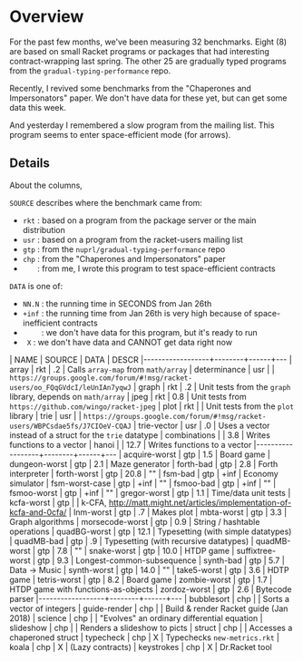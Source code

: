 Overview
===

For the past few months, we've been measuring 32 benchmarks.
Eight (8) are based on small Racket programs or packages that had interesting
 contract-wrapping last spring.
The other 25 are gradually typed programs from the `gradual-typing-performance`
 repo.

Recently, I revived some benchmarks from the "Chaperones and Impersonators"
 paper.
We don't have data for these yet, but can get some data this week.

And yesterday I remembered a slow program from the mailing list.
This program seems to enter space-efficient mode (for arrows).


Details
---

About the columns,

`SOURCE` describes where the benchmark came from:

- `rkt` : based on a program from the package server or the main distribution
- `usr` : based on a program from the racket-users mailing list
- `gtp` : from the `nuprl/gradual-typing-performance` repo
- `chp` : from the "Chaperones and Impersonators" paper
- `   ` : from me, I wrote this program to test space-efficient contracts

`DATA` is one of:

- `NN.N` : the running time in SECONDS from Jan 26th
- `+inf` :  the running time from Jan 26th is very high because of
            space-inefficient contracts
- `    ` : we don't have data for this program, but it's ready to run
- `  X ` : we don't have data and CANNOT get data right now


| NAME             | SOURCE | DATA | DESCR
|------------------+--------+------+---
| array            |    rkt |   .2 | Calls `array-map` from `math/array`
| determinance     |    usr |      | `https://groups.google.com/forum/#!msg/racket-users/oo_FQqGVdcI/leUnIAn7yqwJ`
| graph            |    rkt |   .2 | Unit tests from the `graph` library, depends on `math/array`
| jpeg             |    rkt |  0.8 | Unit tests from `https://github.com/wingo/racket-jpeg`
| plot             |    rkt |      | Unit tests from the `plot` library
| trie             |    usr |      | `https://groups.google.com/forum/#!msg/racket-users/WBPCsdae5fs/J7CIOeV-CQAJ`
| trie-vector      |    usr |   .0 | Uses a vector instead of a struct for the `trie` datatype
| combinations     |        |  3.8 | Writes functions to a vector
| hanoi            |        | 12.7 | Writes functions to a vector
|------------------+--------+------+---
| acquire-worst    |    gtp |  1.5 | Board game
| dungeon-worst    |    gtp |  2.1 | Maze generator
| forth-bad        |    gtp |  2.8 | Forth interpreter
| forth-worst      |    gtp | 20.8 | ""
| fsm-bad          |    gtp | +inf | Economy simulator
| fsm-worst-case   |    gtp | +inf | ""
| fsmoo-bad        |    gtp | +inf | ""
| fsmoo-worst      |    gtp | +inf | ""
| gregor-worst     |    gtp |  1.1 | Time/data unit tests
| kcfa-worst       |    gtp |      | k-CFA, <http://matt.might.net/articles/implementation-of-kcfa-and-0cfa/>
| lnm-worst        |    gtp |   .7 | Makes plot
| mbta-worst       |    gtp |  3.3 | Graph algorithms
| morsecode-worst  |    gtp |  0.9 | String / hashtable operations
| quadBG-worst     |    gtp | 12.1 | Typesetting (with simple datatypes)
| quadMB-bad       |    gtp |   .9 | Typesetting (with recursive datatypes)
| quadMB-worst     |    gtp |  7.8 | ""
| snake-worst      |    gtp | 10.0 | HTDP game
| suffixtree-worst |    gtp |  9.3 | Longest-common-subsequence
| synth-bad        |    gtp |  5.7 | Data -> Music
| synth-worst      |    gtp | 14.0 | ""
| take5-worst      |    gtp |  3.6 | HDTP game
| tetris-worst     |    gtp |  8.2 | Board game
| zombie-worst     |    gtp |  1.7 | HTDP game with functions-as-objects
| zordoz-worst     |    gtp |  2.6 | Bytecode parser
|------------------+--------+------+---
| bubblesort       |    chp |      | Sorts a vector of integers
| guide-render     |    chp |      | Build & render Racket guide (Jan 2018)
| science          |    chp |      | "Evolves" an ordinary differential equation
| slideshow        |    chp |      | Renders a slideshow to picts
| struct           |    chp |      | Accesses a chaperoned struct
| typecheck        |    chp |    X | Typechecks `new-metrics.rkt`
| koala            |    chp |    X | (Lazy contracts)
| keystrokes       |    chp |    X | Dr.Racket tool
